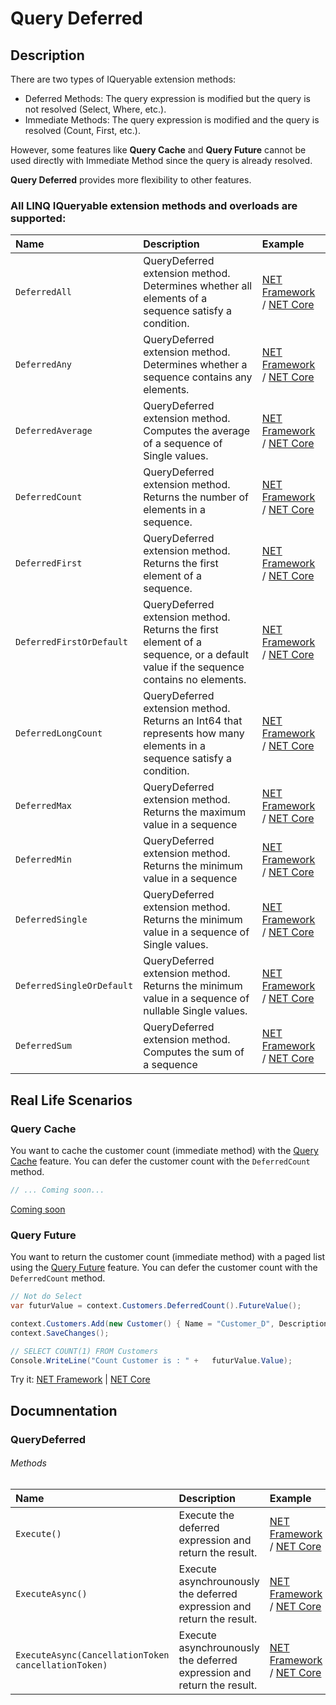 # Query Deferred

## Description

There are two types of IQueryable extension methods:

- Deferred Methods: The query expression is modified but the query is not resolved (Select, Where, etc.).
- Immediate Methods: The query expression is modified and the query is resolved (Count, First, etc.).

However, some features like **Query Cache** and **Query Future** cannot be used directly with Immediate Method since the query is already resolved.

**Query Deferred** provides more flexibility to other features.

### All LINQ IQueryable extension methods and overloads are supported:

| Name | Description | Example |
| :--- | :---------- | :------ |
| `DeferredAll` | QueryDeferred extension method. Determines whether all elements of a sequence satisfy a condition. | [NET Framework](https://dotnetfiddle.net/R4nKJc) / [NET Core](https://dotnetfiddle.net/rXloUh) |
| `DeferredAny` | QueryDeferred extension method. Determines whether a sequence contains any elements. | [NET Framework](https://dotnetfiddle.net/Nnv3fB) / [NET Core](https://dotnetfiddle.net/A2Q5Yi) |
| `DeferredAverage` | QueryDeferred extension method. Computes the average of a sequence of Single values. | [NET Framework](https://dotnetfiddle.net/KUPPPf) / [NET Core](https://dotnetfiddle.net/uOU29N) |
| `DeferredCount` | QueryDeferred extension method. Returns the number of elements in a sequence. | [NET Framework](https://dotnetfiddle.net/GAEt8F) / [NET Core](https://dotnetfiddle.net/Vj5Zjo) |
| `DeferredFirst` | QueryDeferred extension method. Returns the first element of a sequence. | [NET Framework](https://dotnetfiddle.net/VNtEF2) / [NET Core](https://dotnetfiddle.net/crZUfE) |
| `DeferredFirstOrDefault` | QueryDeferred extension method. Returns the first element of a sequence, or a default value if the sequence contains no elements. | [NET Framework](https://dotnetfiddle.net/MEM6Ub) / [NET Core](https://dotnetfiddle.net/IAurZU) |
| `DeferredLongCount` | QueryDeferred extension method. Returns an Int64 that represents how many elements in a sequence satisfy a condition. | [NET Framework](https://dotnetfiddle.net/0wPWSF) / [NET Core](https://dotnetfiddle.net/3zjKYj) |
| `DeferredMax` | QueryDeferred extension method. Returns the maximum value in a sequence | [NET Framework](https://dotnetfiddle.net/9GljhW) / [NET Core](https://dotnetfiddle.net/rF8RDF) |
| `DeferredMin` | QueryDeferred extension method. Returns the minimum value in a sequence | [NET Framework](https://dotnetfiddle.net/8h3Fjt) / [NET Core](https://dotnetfiddle.net/IskFgT) |
| `DeferredSingle` | QueryDeferred extension method. Returns the minimum value in a sequence of Single values. | [NET Framework](https://dotnetfiddle.net/YmhLeU) / [NET Core](https://dotnetfiddle.net/sPXcC1) |
| `DeferredSingleOrDefault` | QueryDeferred extension method. Returns the minimum value in a sequence of nullable Single values. | [NET Framework](https://dotnetfiddle.net/8k6V4Q) / [NET Core](https://dotnetfiddle.net/C4KZbM) |
| `DeferredSum` | QueryDeferred extension method. Computes the sum of a sequence | [NET Framework](https://dotnetfiddle.net/ugoMmG) / [NET Core](https://dotnetfiddle.net/U4TEb1) |

## Real Life Scenarios
### Query Cache
You want to cache the customer count (immediate method) with the [Query Cache](query-cache) feature. You can defer the customer count with the `DeferredCount` method.

```csharp
// ... Coming soon...
```
[Coming soon](#)

### Query Future
You want to return the customer count (immediate method) with a paged list using the [Query Future](query-future) feature. You can defer the customer count with the `DeferredCount` method.

```csharp
// Not do Select
var futurValue = context.Customers.DeferredCount().FutureValue();

context.Customers.Add(new Customer() { Name = "Customer_D", Description = "Description"});
context.SaveChanges();	

// SELECT COUNT(1) FROM Customers
Console.WriteLine("Count Customer is : " +   futurValue.Value);	
```
Try it: [NET Framework](https://dotnetfiddle.net/OshIRK) | [NET Core](https://dotnetfiddle.net/I7kZ13)

## Documnentation

### QueryDeferred<TResult>

###### Methods
| Name | Description | Example |
| :--- | :---------- | :------ |
| `Execute()` | Execute the deferred expression and return the result. | [NET Framework](https://dotnetfiddle.net/byuQpD) / [NET Core](https://dotnetfiddle.net/dHXqhH) |
| `ExecuteAsync()` | Execute asynchrounously the deferred expression and return the result. | [NET Framework](https://dotnetfiddle.net/eK16Eh) / [NET Core](https://dotnetfiddle.net/Qm0RnT) |
| `ExecuteAsync(CancellationToken cancellationToken)` | Execute asynchrounously the deferred expression and return the result.  | [NET Framework](https://dotnetfiddle.net/80edw0) / [NET Core](https://dotnetfiddle.net/JmBS0R)  |



